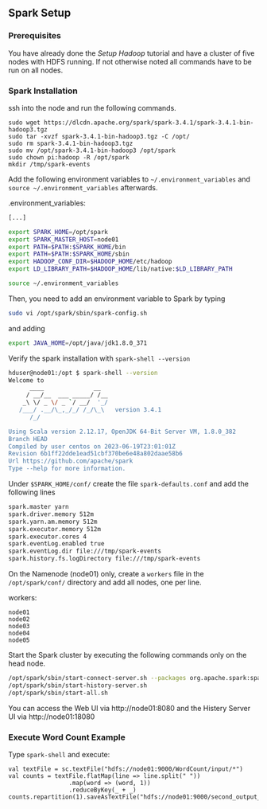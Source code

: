 ## Spark Setup

### Prerequisites

You have already done the *Setup Hadoop* tutorial and have a cluster of five nodes with HDFS running. If not otherwise noted all commands have to be run on all nodes.

### Spark Installation
ssh into the node and run the following commands.

```
sudo wget https://dlcdn.apache.org/spark/spark-3.4.1/spark-3.4.1-bin-hadoop3.tgz
sudo tar -xvzf spark-3.4.1-bin-hadoop3.tgz -C /opt/
sudo rm spark-3.4.1-bin-hadoop3.tgz
sudo mv /opt/spark-3.4.1-bin-hadoop3 /opt/spark
sudo chown pi:hadoop -R /opt/spark
mkdir /tmp/spark-events
```

Add the following environment variables to `~/.environment_variables` and `source ~/.environment_variables` afterwards.

.environment_variables:

```bash
[...]

export SPARK_HOME=/opt/spark
export SPARK_MASTER_HOST=node01
export PATH=$PATH:$SPARK_HOME/bin
export PATH=$PATH:$SPARK_HOME/sbin
export HADOOP_CONF_DIR=$HADOOP_HOME/etc/hadoop
export LD_LIBRARY_PATH=$HADOOP_HOME/lib/native:$LD_LIBRARY_PATH
```

```bash
source ~/.environment_variables
```

Then, you need to add an environment variable to Spark by typing

```bash
sudo vi /opt/spark/sbin/spark-config.sh
```

and adding

```bash
export JAVA_HOME=/opt/java/jdk1.8.0_371
```

Verify the spark installation with `spark-shell --version`

```bash
hduser@node01:/opt $ spark-shell --version
Welcome to
      ____              __
     / __/__  ___ _____/ /__
    _\ \/ _ \/ _ `/ __/  '_/
   /___/ .__/\_,_/_/ /_/\_\   version 3.4.1
      /_/

Using Scala version 2.12.17, OpenJDK 64-Bit Server VM, 1.8.0_382
Branch HEAD
Compiled by user centos on 2023-06-19T23:01:01Z
Revision 6b1ff22dde1ead51cbf370be6e48a802daae58b6
Url https://github.com/apache/spark
Type --help for more information.
```

Under `$SPARK_HOME/conf/` create the file `spark-defaults.conf` and add the following lines

```bash
spark.master yarn
spark.driver.memory 512m
spark.yarn.am.memory 512m
spark.executor.memory 512m
spark.executor.cores 4
spark.eventLog.enabled true
spark.eventLog.dir file:///tmp/spark-events
spark.history.fs.logDirectory file:///tmp/spark-events
```

On the Namenode (node01) only, create a `workers` file in the `/opt/spark/conf/` directory and add all nodes, one per line.

workers:

```
node01
node02
node03
node04
node05
```

Start the Spark cluster by executing the following commands only on the head node.

```bash
/opt/spark/sbin/start-connect-server.sh --packages org.apache.spark:spark-connect_2.12:3.4.1
/opt/spark/sbin/start-history-server.sh
/opt/spark/sbin/start-all.sh
```

You can access the Web UI via http://node01:8080 and the Histery Server UI via http://node01:18080

### Execute Word Count Example

Type `spark-shell` and execute:

```
val textFile = sc.textFile("hdfs://node01:9000/WordCount/input/*")
val counts = textFile.flatMap(line => line.split(" "))
                 .map(word => (word, 1))
                 .reduceByKey(_ + _)
counts.repartition(1).saveAsTextFile("hdfs://node01:9000/second_output_spark")
```
